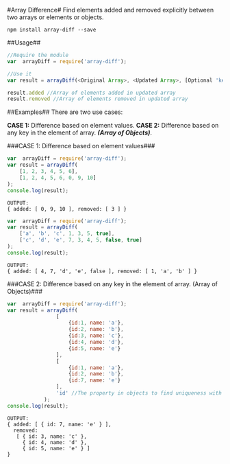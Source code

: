 #Array Difference#
Find elements added and removed explicitly between two arrays or elements or objects.

```
npm install array-diff --save
```

##Usage##
```javascript
//Require the module
var  arrayDiff = require('array-diff');

//Use it
var result = arrayDiff(<Original Array>, <Updated Array>, [Optional 'key' of prop to consider as unique field in case of array of objects]);

result.added //Array of elements added in updated array
result.removed //Array of elements removed in updated array

```

##Examples##
There are two use cases:

**CASE 1:** Difference based on element values.
**CASE 2:** Difference based on any key in the element of array. ***(Array of Objects)***.


###CASE 1: Difference based on element values###

```javascript
var  arrayDiff = require('array-diff');
var result = arrayDiff(
    [1, 2, 3, 4, 5, 6],
    [1, 2, 4, 5, 6, 0, 9, 10]
);
console.log(result);
```
```
OUTPUT:
{ added: [ 0, 9, 10 ], removed: [ 3 ] }
```

```javascript
var  arrayDiff = require('array-diff');
var result = arrayDiff(
    ['a', 'b', 'c', 1, 3, 5, true],
    ['c', 'd', 'e', 7, 3, 4, 5, false, true]
);
console.log(result);
```
```
OUTPUT:
{ added: [ 4, 7, 'd', 'e', false ], removed: [ 1, 'a', 'b' ] }
```

###CASE 2: Difference based on any key in the element of array. (Array of Objects)###

```javascript
var  arrayDiff = require('array-diff');
var result = arrayDiff(
                [
                    {id:1, name: 'a'},
                    {id:2, name: 'b'},
                    {id:3, name: 'c'},
                    {id:4, name: 'd'},
                    {id:5, name: 'e'}
                ],
                [
                    {id:1, name: 'a'},
                    {id:2, name: 'b'},
                    {id:7, name: 'e'}
                ],
                'id' //The property in objects to find uniqueness with
            );
console.log(result);
```
```
OUTPUT:
{ added: [ { id: 7, name: 'e' } ],
  removed:
   [ { id: 3, name: 'c' },
     { id: 4, name: 'd' },
     { id: 5, name: 'e' } ] 
}
```
